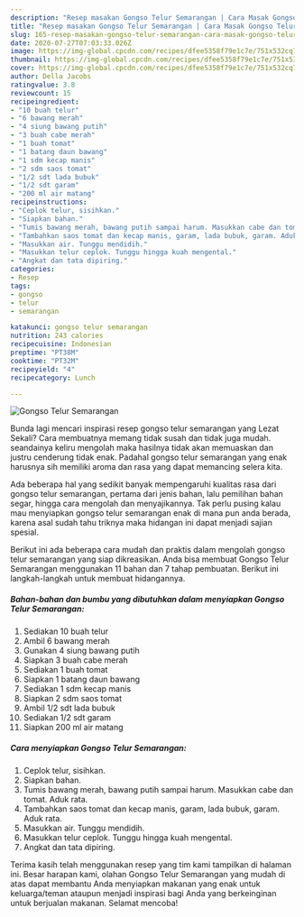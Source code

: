 ```yaml
---
description: "Resep masakan Gongso Telur Semarangan | Cara Masak Gongso Telur Semarangan Yang Bikin Ngiler"
title: "Resep masakan Gongso Telur Semarangan | Cara Masak Gongso Telur Semarangan Yang Bikin Ngiler"
slug: 165-resep-masakan-gongso-telur-semarangan-cara-masak-gongso-telur-semarangan-yang-bikin-ngiler
date: 2020-07-27T07:03:33.026Z
image: https://img-global.cpcdn.com/recipes/dfee5358f79e1c7e/751x532cq70/gongso-telur-semarangan-foto-resep-utama.jpg
thumbnail: https://img-global.cpcdn.com/recipes/dfee5358f79e1c7e/751x532cq70/gongso-telur-semarangan-foto-resep-utama.jpg
cover: https://img-global.cpcdn.com/recipes/dfee5358f79e1c7e/751x532cq70/gongso-telur-semarangan-foto-resep-utama.jpg
author: Della Jacobs
ratingvalue: 3.8
reviewcount: 15
recipeingredient:
- "10 buah telur"
- "6 bawang merah"
- "4 siung bawang putih"
- "3 buah cabe merah"
- "1 buah tomat"
- "1 batang daun bawang"
- "1 sdm kecap manis"
- "2 sdm saos tomat"
- "1/2 sdt lada bubuk"
- "1/2 sdt garam"
- "200 ml air matang"
recipeinstructions:
- "Ceplok telur, sisihkan."
- "Siapkan bahan."
- "Tumis bawang merah, bawang putih sampai harum. Masukkan cabe dan tomat. Aduk rata."
- "Tambahkan saos tomat dan kecap manis, garam, lada bubuk, garam. Aduk rata."
- "Masukkan air. Tunggu mendidih."
- "Masukkan telur ceplok. Tunggu hingga kuah mengental."
- "Angkat dan tata dipiring."
categories:
- Resep
tags:
- gongso
- telur
- semarangan

katakunci: gongso telur semarangan 
nutrition: 243 calories
recipecuisine: Indonesian
preptime: "PT38M"
cooktime: "PT32M"
recipeyield: "4"
recipecategory: Lunch

---
```



![Gongso Telur Semarangan](https://img-global.cpcdn.com/recipes/dfee5358f79e1c7e/751x532cq70/gongso-telur-semarangan-foto-resep-utama.jpg)

Bunda lagi mencari inspirasi resep gongso telur semarangan yang Lezat Sekali? Cara membuatnya memang tidak susah dan tidak juga mudah. seandainya keliru mengolah maka hasilnya tidak akan memuaskan dan justru cenderung tidak enak. Padahal gongso telur semarangan yang enak harusnya sih memiliki aroma dan rasa yang dapat memancing selera kita.

Ada beberapa hal yang sedikit banyak mempengaruhi kualitas rasa dari gongso telur semarangan, pertama dari jenis bahan, lalu pemilihan bahan segar, hingga cara mengolah dan menyajikannya. Tak perlu pusing kalau mau menyiapkan gongso telur semarangan enak di mana pun anda berada, karena asal sudah tahu triknya maka hidangan ini dapat menjadi sajian spesial.




Berikut ini ada beberapa cara mudah dan praktis dalam mengolah gongso telur semarangan yang siap dikreasikan. Anda bisa membuat Gongso Telur Semarangan menggunakan 11 bahan dan 7 tahap pembuatan. Berikut ini langkah-langkah untuk membuat hidangannya.

<!--inarticleads1-->

##### Bahan-bahan dan bumbu yang dibutuhkan dalam menyiapkan Gongso Telur Semarangan:

1. Sediakan 10 buah telur
1. Ambil 6 bawang merah
1. Gunakan 4 siung bawang putih
1. Siapkan 3 buah cabe merah
1. Sediakan 1 buah tomat
1. Siapkan 1 batang daun bawang
1. Sediakan 1 sdm kecap manis
1. Siapkan 2 sdm saos tomat
1. Ambil 1/2 sdt lada bubuk
1. Sediakan 1/2 sdt garam
1. Siapkan 200 ml air matang




<!--inarticleads2-->

##### Cara menyiapkan Gongso Telur Semarangan:

1. Ceplok telur, sisihkan.
1. Siapkan bahan.
1. Tumis bawang merah, bawang putih sampai harum. Masukkan cabe dan tomat. Aduk rata.
1. Tambahkan saos tomat dan kecap manis, garam, lada bubuk, garam. Aduk rata.
1. Masukkan air. Tunggu mendidih.
1. Masukkan telur ceplok. Tunggu hingga kuah mengental.
1. Angkat dan tata dipiring.




Terima kasih telah menggunakan resep yang tim kami tampilkan di halaman ini. Besar harapan kami, olahan Gongso Telur Semarangan yang mudah di atas dapat membantu Anda menyiapkan makanan yang enak untuk keluarga/teman ataupun menjadi inspirasi bagi Anda yang berkeinginan untuk berjualan makanan. Selamat mencoba!

